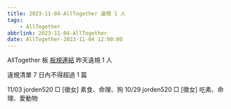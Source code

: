 ```yaml
---
title: 2023-11-04-AllTogether 違規 1 人
tags:
    - AllTogether
abbrlink: 2023-11-04-AllTogether
date: AllTogether-2023-11-04 12:00:00
---
```

AllTogether 板 [板規連結](https://www.ptt.cc/bbs/AllTogether/M.1643211430.A.5FB.html)
昨天違規 1 人
<!-- more -->

違規清單
7 日內不得超過 1 篇

11/03 jorden520 □ [徵女] 素食、命理、狗
10/29 jorden520 □ [徵女] 吃素、命理、愛動物